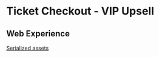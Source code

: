 # Ticket Checkout - VIP Upsell

## Web Experience

[Serialized assets](/demo/experience/personalize/experiences/web/Ticket%20Checkout%20-%20VIP%20Upsell)
